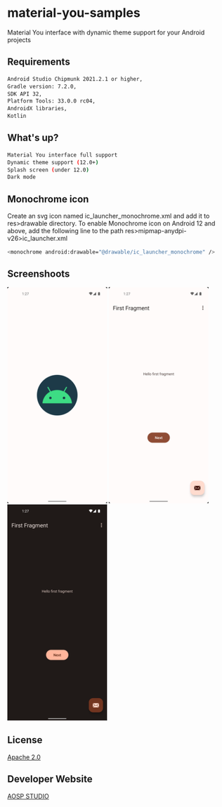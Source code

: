 # material-you-samples
Material You interface with dynamic theme support for your Android projects

## Requirements
```bash
Android Studio Chipmunk 2021.2.1 or higher,
Gradle version: 7.2.0,
SDK API 32,
Platform Tools: 33.0.0 rc04,
AndroidX libraries,
Kotlin
```

## What's up?
```bash
Material You interface full support
Dynamic theme support (12.0+)
Splash screen (under 12.0)
Dark mode
```

## Monochrome icon
Create an svg icon named ic_launcher_monochrome.xml and add it to res>drawable directory.
To enable Monochrome icon on Android 12 and above, add the following line to the path res>mipmap-anydpi-v26>ic_launcher.xml

```bash
<monochrome android:drawable="@drawable/ic_launcher_monochrome" />
```

## Screenshoots
<img src="https://raw.githubusercontent.com/aospstudio/material-you-samples/main/screenshots/ss1.png" width="45%"></img> <img src="https://raw.githubusercontent.com/aospstudio/material-you-samples/main/screenshots/ss2.png" width="45%"></img> <img src="https://raw.githubusercontent.com/aospstudio/material-you-samples/main/screenshots/ss3.png" width="45%"></img>

## License
[Apache 2.0](https://github.com/aospstudio/material-you-samples/blob/main/LICENSE)

## Developer Website
[AOSP STUDIO](https://aospstudio.com)
